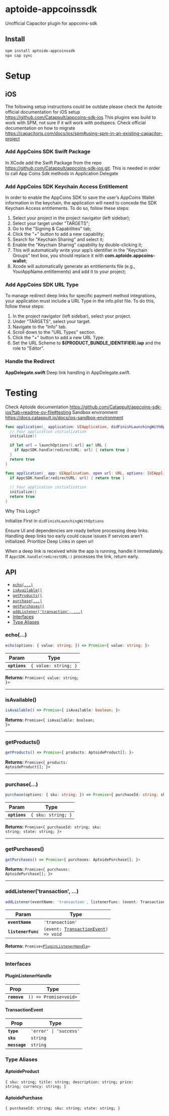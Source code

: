 # aptoide-appcoinssdk

Unofficial Capacitor plugin for appcoins-sdk



## Install

```bash
npm install aptoide-appcoinssdk
npx cap sync
```

# Setup
## iOS 
The following setup instructions could be outdate please check the Aptoide official documentation for iOS setup https://github.com/Catappult/appcoins-sdk-ios 
This plugins was build to work with SPM, not sure if it will work with podspecs. Check official documentation on how to migrate https://capacitorjs.com/docs/ios/spm#using-spm-in-an-existing-capacitor-project

### Add AppCoins SDK Swift Package
In XCode add the Swift Package from the repo https://github.com/Catappult/appcoins-sdk-ios.git.
This is needed in order to call App Coins Sdk methods in Application Delegate

### Add AppCoins SDK Keychain Access Entitlement
In order to enable the AppCoins SDK to save the user’s AppCoins Wallet information in the keychain, the application will need to concede the SDK Keychain Access entitlements. To do so, follow these steps:

1. Select your project in the project navigator (left sidebar);
2. Select your target under "TARGETS";
3. Go to the "Signing & Capabilities" tab;
4. Click the "+" button to add a new capability;
5. Search for "Keychain Sharing" and select it;
6. Enable the "Keychain Sharing" capability by double-clicking it;
7. This will automatically write your app’s identifier in the "Keychain Groups" text box, you should replace it with **com.aptoide.appcoins-wallet**;
8. Xcode will automatically generate an entitlements file (e.g., YourAppName.entitlements) and add it to your project;

### Add AppCoins SDK URL Type
To manage redirect deep links for specific payment method integrations, your application must include a URL Type in the info.plist file. To do this, follow these steps:

1. In the project navigator (left sidebar), select your project.
2. Under "TARGETS", select your target.
3. Navigate to the "Info" tab.
4. Scroll down to the "URL Types" section.
5. Click the "+" button to add a new URL Type.
6. Set the URL Scheme to **$(PRODUCT_BUNDLE_IDENTIFIER).iap** and the role to "Editor".

### Handle the Redirect

**AppDelegate.swift**
Deep link handling in AppDelegate.swift.

# Testing 
Check Aptoide documentation https://github.com/Catappult/appcoins-sdk-ios?tab=readme-ov-file#testing
Sandbox environment https://docs.catappult.io/docs/ios-sandbox-environment

```swift
func application(_ application: UIApplication, didFinishLaunchingWithOptions launchOptions: [UIApplication.LaunchOptionsKey: Any]?) -> Bool {
  // Your application initialization
  initialize()

  if let url = launchOptions?[.url] as? URL {
    if AppcSDK.handle(redirectURL: url) { return true }
  }
  return true
}

func application(_ app: UIApplication, open url: URL, options: [UIApplication.OpenURLOptionsKey: Any] = [:]) -> Bool {
  if AppcSDK.handle(redirectURL: url) { return true }
  
  // Your application initialization
  initialize()
  return true
}
```

Why This Logic?

Initialize First in `didFinishLaunchingWithOptions`

Ensure UI and dependencies are ready before processing deep links.
Handling deep links too early could cause issues if services aren’t initialized.
Prioritize Deep Links in open url

When a deep link is received while the app is running, handle it immediately.
If `AppcSDK.handle(redirectURL:)` processes the link, return early.

## API

<docgen-index>

* [`echo(...)`](#echo)
* [`isAvailable()`](#isavailable)
* [`getProducts()`](#getproducts)
* [`purchase(...)`](#purchase)
* [`getPurchases()`](#getpurchases)
* [`addListener('transaction', ...)`](#addlistenertransaction-)
* [Interfaces](#interfaces)
* [Type Aliases](#type-aliases)

</docgen-index>

<docgen-api>
<!--Update the source file JSDoc comments and rerun docgen to update the docs below-->

### echo(...)

```typescript
echo(options: { value: string; }) => Promise<{ value: string; }>
```

| Param         | Type                            |
| ------------- | ------------------------------- |
| **`options`** | <code>{ value: string; }</code> |

**Returns:** <code>Promise&lt;{ value: string; }&gt;</code>

--------------------


### isAvailable()

```typescript
isAvailable() => Promise<{ isAvailable: boolean; }>
```

**Returns:** <code>Promise&lt;{ isAvailable: boolean; }&gt;</code>

--------------------


### getProducts()

```typescript
getProducts() => Promise<{ products: AptoideProduct[]; }>
```

**Returns:** <code>Promise&lt;{ products: AptoideProduct[]; }&gt;</code>

--------------------


### purchase(...)

```typescript
purchase(options: { sku: string; }) => Promise<{ purchaseId: string; sku: string; state: string; }>
```

| Param         | Type                          |
| ------------- | ----------------------------- |
| **`options`** | <code>{ sku: string; }</code> |

**Returns:** <code>Promise&lt;{ purchaseId: string; sku: string; state: string; }&gt;</code>

--------------------


### getPurchases()

```typescript
getPurchases() => Promise<{ purchases: AptoidePurchase[]; }>
```

**Returns:** <code>Promise&lt;{ purchases: AptoidePurchase[]; }&gt;</code>

--------------------


### addListener('transaction', ...)

```typescript
addListener(eventName: 'transaction', listenerFunc: (event: TransactionEvent) => void) => Promise<PluginListenerHandle>
```

| Param              | Type                                                                              |
| ------------------ | --------------------------------------------------------------------------------- |
| **`eventName`**    | <code>'transaction'</code>                                                        |
| **`listenerFunc`** | <code>(event: <a href="#transactionevent">TransactionEvent</a>) =&gt; void</code> |

**Returns:** <code>Promise&lt;<a href="#pluginlistenerhandle">PluginListenerHandle</a>&gt;</code>

--------------------


### Interfaces


#### PluginListenerHandle

| Prop         | Type                                      |
| ------------ | ----------------------------------------- |
| **`remove`** | <code>() =&gt; Promise&lt;void&gt;</code> |


#### TransactionEvent

| Prop          | Type                              |
| ------------- | --------------------------------- |
| **`type`**    | <code>'error' \| 'success'</code> |
| **`sku`**     | <code>string</code>               |
| **`message`** | <code>string</code>               |


### Type Aliases


#### AptoideProduct

<code>{ 	sku: string; 	title: string; 	description: string; 	price: string; 	currency: string; }</code>


#### AptoidePurchase

<code>{ 	purchaseId: string; 	sku: string; 	state: string; }</code>

</docgen-api>
